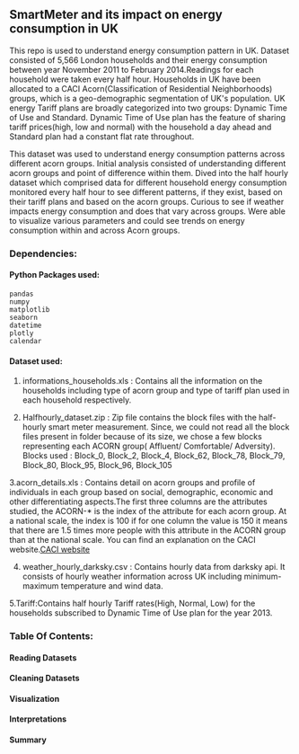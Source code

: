 

## SmartMeter and its impact on energy consumption in UK
<p>This repo is used to understand energy consumption pattern in UK. Dataset consisted of 5,566 London households and their energy consumption between year November 2011 to February 2014.Readings for each household were taken every half hour. Households in UK have been allocated to a CACI Acorn(Classification of Residential Neighborhoods) groups, which is a geo-demographic segmentation of UK's population. UK energy Tariff plans are broadly categorized into two groups: Dynamic Time of Use and Standard. Dynamic Time of Use plan has the feature of sharing tariff prices(high, low and normal) with the household a day ahead and Standard plan had a constant flat rate throughout. </p>

<p>This dataset was used to understand energy consumption patterns across different acorn groups. Initial analysis consisted of understanding different acorn groups and point of difference within them. Dived into the half hourly dataset which comprised data for different household energy consumption monitored every half hour to see different patterns, if they exist, based on their tariff plans and based on the acorn groups. Curious to see if weather impacts energy consumption and does that vary across groups. Were able to visualize various parameters and could see trends on energy consumption within and across Acorn groups.</p>

### Dependencies:

#### Python Packages used:
	pandas
	numpy 
	matplotlib
	seaborn 	
	datetime 
	plotly
	calendar

#### Dataset used:
1. informations_households.xls : Contains all the information on the households including type of acorn group and type of tariff plan used in each household respectively.

2. Halfhourly_dataset.zip : Zip file contains the block files with the half-hourly smart meter measurement. Since, we could not read all the block files present in folder because of its size, we chose a few blocks representing each ACORN group( Affluent/ Comfortable/ Adversity).
Blocks used : Block_0, Block_2, Block_4, Block_62, Block_78, Block_79, Block_80, Block_95, Block_96, Block_105

3.acorn_details.xls : Contains detail on acorn groups and profile of individuals in each group based on social, demographic, economic and other differentiating aspects.The first three columns are the attributes studied, the ACORN-* is the index of the attribute for each acorn group. At a national scale, the index is 100 if for one column the value is 150 it means that there are 1.5 times more people with this attribute in the ACORN group than at the national scale. You can find an explanation on the CACI website.<a href="https://acorn.caci.co.uk/what-is-acorn">CACI website </a>

4. weather_hourly_darksky.csv : Contains hourly data from darksky api. It consists of hourly weather information across UK including minimum-maximum temperature and wind data.

5.Tariff:Contains half hourly Tariff rates(High, Normal, Low) for the households subscribed to Dynamic Time of Use plan for the year 2013.

### Table Of Contents:

#### Reading Datasets

#### Cleaning Datasets

#### Visualization

#### Interpretations 

#### Summary



